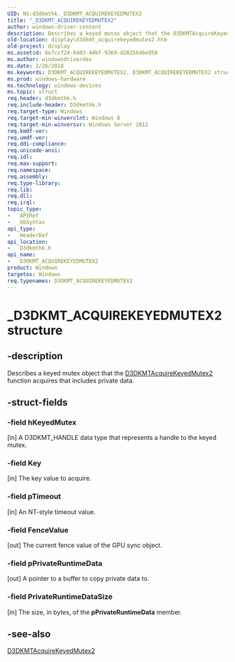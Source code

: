 ```yaml
---
UID: NS:d3dkmthk._D3DKMT_ACQUIREKEYEDMUTEX2
title: "_D3DKMT_ACQUIREKEYEDMUTEX2"
author: windows-driver-content
description: Describes a keyed mutex object that the D3DKMTAcquireKeyedMutex2 function acquires that includes private data.
old-location: display\d3dkmt_acquirekeyedmutex2.htm
old-project: display
ms.assetid: 6e7ccf24-6403-44bf-9369-d2825646e950
ms.author: windowsdriverdev
ms.date: 2/26/2018
ms.keywords: D3DKMT_ACQUIREKEYEDMUTEX2, D3DKMT_ACQUIREKEYEDMUTEX2 structure [Display Devices], _D3DKMT_ACQUIREKEYEDMUTEX2, d3dkmthk/D3DKMT_ACQUIREKEYEDMUTEX2, display.d3dkmt_acquirekeyedmutex2
ms.prod: windows-hardware
ms.technology: windows-devices
ms.topic: struct
req.header: d3dkmthk.h
req.include-header: D3dkmthk.h
req.target-type: Windows
req.target-min-winverclnt: Windows 8
req.target-min-winversvr: Windows Server 2012
req.kmdf-ver: 
req.umdf-ver: 
req.ddi-compliance: 
req.unicode-ansi: 
req.idl: 
req.max-support: 
req.namespace: 
req.assembly: 
req.type-library: 
req.lib: 
req.dll: 
req.irql: 
topic_type:
-	APIRef
-	kbSyntax
api_type:
-	HeaderDef
api_location:
-	D3dkmthk.h
api_name:
-	D3DKMT_ACQUIREKEYEDMUTEX2
product: Windows
targetos: Windows
req.typenames: D3DKMT_ACQUIREKEYEDMUTEX2
---
```


# _D3DKMT_ACQUIREKEYEDMUTEX2 structure


## -description


Describes a keyed mutex object that the <a href="https://msdn.microsoft.com/library/windows/hardware/hh439340">D3DKMTAcquireKeyedMutex2</a> function acquires that includes private data.


## -struct-fields




### -field hKeyedMutex

[in] A D3DKMT_HANDLE data type that represents a handle to the keyed mutex.


### -field Key

[in] The key value to acquire.


### -field pTimeout

[in] An NT-style timeout value.


### -field FenceValue

[out] The current fence value of the GPU sync object.


### -field pPrivateRuntimeData

[out] A pointer to a buffer to copy private data to.


### -field PrivateRuntimeDataSize

[in] The size, in bytes, of the <b>pPrivateRuntimeData</b> member.


## -see-also




<a href="https://msdn.microsoft.com/library/windows/hardware/hh439340">D3DKMTAcquireKeyedMutex2</a>
 

 

